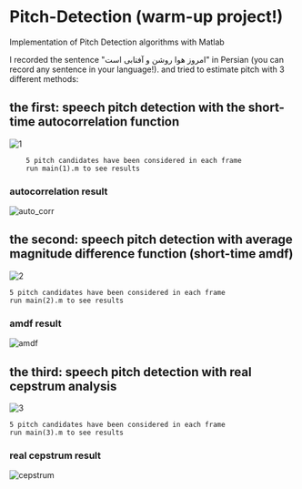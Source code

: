 # Pitch-Detection (warm-up project!)
Implementation of Pitch Detection algorithms with Matlab

I recorded the sentence "امروز هوا روشن و آفتابی است" in Persian (you can record any sentence in your language!). and tried to estimate pitch with 3 different methods:

## the first: speech pitch detection with the short-time autocorrelation function
![1](https://user-images.githubusercontent.com/85555218/121964501-e49e0000-cd80-11eb-9ba5-90defdb84335.png)

        5 pitch candidates have been considered in each frame 
        run main(1).m to see results

### autocorrelation result
![auto_corr](https://user-images.githubusercontent.com/85555218/121964953-8887ab80-cd81-11eb-8886-6ccedd15a487.jpg)


## the second: speech pitch detection with average magnitude difference function (short-time amdf)
![2](https://user-images.githubusercontent.com/85555218/121965579-7bb78780-cd82-11eb-99c7-cb6b65de7190.jpg)


    5 pitch candidates have been considered in each frame
    run main(2).m to see results

### amdf result
![amdf](https://user-images.githubusercontent.com/85555218/121965590-7fe3a500-cd82-11eb-9c2d-708e83e01b08.jpg)


## the third: speech pitch detection with real cepstrum analysis
![3](https://user-images.githubusercontent.com/85555218/121965669-9ee23700-cd82-11eb-8e54-cff703099020.png)

    5 pitch candidates have been considered in each frame
    run main(3).m to see results

### real cepstrum result
![cepstrum](https://user-images.githubusercontent.com/85555218/121965676-a275be00-cd82-11eb-81ba-741973a445a1.jpg)
